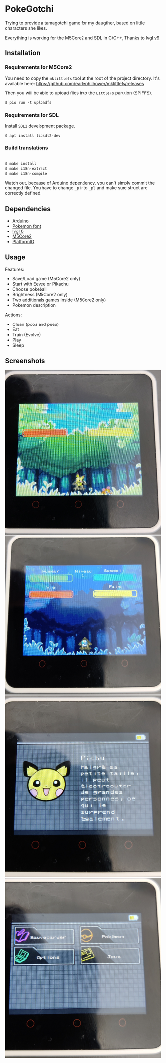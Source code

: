 # PokeGotchi

Trying to provide a tamagotchi game for my daugther, based on little characters she likes.

Everything is working for the M5Core2 and SDL in C/C++, Thanks to [lvgl v9](https://github.com/lvgl/lvgl)

## Installation

### Requirements for M5Core2

You need to copy the `mklittlefs` tool at the root of the project directory.
It's available here: https://github.com/earlephilhower/mklittlefs/releases

Then you will be able to upload files into the `LittleFs` partition (SPIFFS).

```
$ pio run -t uploadfs
```

### Requirements for SDL

Install `SDL2` development package.

```
$ apt install libsdl2-dev
```

### Build translations

```shell

$ make install
$ make i18n-extract
$ make i18n-compile
```

Watch out, because of Arduino dependency, you can't simply commit the changed file.
You have to change `_p` into `_pl` and make sure struct are correctly defined.

## Dependencies

 - [Arduino](https://github.com/arduino/Arduino)
 - [Pokemon font](https://github.com/PascalPixel/pokemon-font)
 - [lvgl 8](https://github.com/lvgl/lvgl)
 - [M5Core2](https://github.com/m5stack/M5Core2)
 - [PlatformIO](https://platformio.org/)


## Usage

Features:

- Save/Load game (M5Core2 only)
- Start with Eevee or Pikachu
- Choose pokeball
- Brightness (M5Core2 only)
- Two additionals games inside (M5Core2 only)
- Pokemon description

Actions:

- Clean (poos and pees)
- Eat
- Train (Evolve)
- Play
- Sleep

## Screenshots


![Day](doc/day.jpg)
![Night](doc/night.jpg)
![Pokemon description](doc/resume.jpg)
![Actions](doc/actions.jpg)